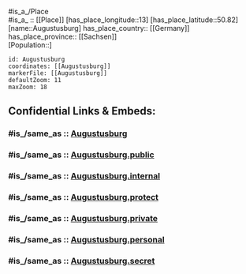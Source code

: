 ﻿---
confidential: public
isDeleted: false
location:
- 50.82
- 13
mapmarker: city
mapzoom:
- 7
- 12
SpocWebEntityId: 28930
tags:
- geo/City
type: City
---

#is_a_/Place  
#is_a_ :: [[Place]] 
[has_place_longitude::13] 
[has_place_latitude::50.82] 
[name::Augustusburg] 
has_place_country:: [[Germany]]  
has_place_province:: [[Sachsen]]  
[Population::] 



```leaflet
id: Augustusburg
coordinates: [[Augustusburg]] 
markerFile: [[Augustusburg]] 
defaultZoom: 11 
maxZoom: 18
```


## Confidential Links & Embeds: 

### #is_/same_as :: [Augustusburg](/_Standards/Earth/Continent/Europe/Europe~Central/Germany/Germany~East/Sachsen/counties~Sachsen/Chemnitz/City/Augustusburg.md) 

### #is_/same_as :: [Augustusburg.public](/_public/Earth/Continent/Europe/Europe~Central/Germany/Germany~East/Sachsen/counties~Sachsen/Chemnitz/City/Augustusburg.public.md) 

### #is_/same_as :: [Augustusburg.internal](/_internal/Earth/Continent/Europe/Europe~Central/Germany/Germany~East/Sachsen/counties~Sachsen/Chemnitz/City/Augustusburg.internal.md) 

### #is_/same_as :: [Augustusburg.protect](/_protect/Earth/Continent/Europe/Europe~Central/Germany/Germany~East/Sachsen/counties~Sachsen/Chemnitz/City/Augustusburg.protect.md) 

### #is_/same_as :: [Augustusburg.private](/_private/Earth/Continent/Europe/Europe~Central/Germany/Germany~East/Sachsen/counties~Sachsen/Chemnitz/City/Augustusburg.private.md) 

### #is_/same_as :: [Augustusburg.personal](/_personal/Earth/Continent/Europe/Europe~Central/Germany/Germany~East/Sachsen/counties~Sachsen/Chemnitz/City/Augustusburg.personal.md) 

### #is_/same_as :: [Augustusburg.secret](/_secret/Earth/Continent/Europe/Europe~Central/Germany/Germany~East/Sachsen/counties~Sachsen/Chemnitz/City/Augustusburg.secret.md)

